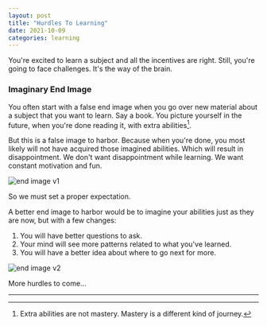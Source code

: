 ```yaml
---
layout: post
title: "Hurdles To Learning"
date: 2021-10-09
categories: learning
---
```


You're excited to learn a subject and all the incentives are right. Still, you're going to
face challenges. It's the way of the brain.

### Imaginary End Image

You often start with a false end image when you go over new material about a subject that you want to learn. Say a book.
You picture yourself in the future, when you're done reading it, with extra abilities[^1].

But this is a false image to harbor. Because when you're done, you most likely will not have acquired those imagined abilities.
Which will result in disappointment. We don't want disappointment while learning. We want constant motivation and fun.

![end image v1](/nkabbara.github.io/assets/learning-end-image-v1.png)

So we must set a proper expectation.

A better end image to harbor would be to imagine your abilities just as they are now, but with a few changes:

1. You will have better questions to ask.
2. Your mind will see more patterns related to what you've learned.
3. You will have a better idea about where to go next for more.

![end image v2](/nkabbara.github.io/assets/learning-end-image-v2.png)

More hurdles to come...

---

[^1]: Extra abilities are not mastery. Mastery is a different kind of journey.
